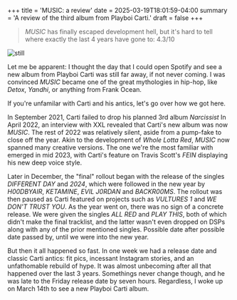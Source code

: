 +++
title = 'MUSIC: a review'
date = 2025-03-19T18:01:59-04:00
summary = 'A review of the third album from Playboi Carti.'
draft = false
+++

> *MUSIC* has finally escaped development hell, but it's hard to tell where exactly the last 4 years have gone to: 4.3/10

![still](/images/music-review/Playboi-Carti-MUSIC.webp#center)

Let me be apparent: I thought the day that I could open Spotify and see a new album from Playboi Carti was still far away, if not never coming. I was convinced *MUSIC* became one of the great mythologies in hip-hop, like *Detox*, *Yandhi*, or anything from Frank Ocean.

If you're unfamilar with Carti and his antics, let's go over how we got here.

In September 2021, Carti failed to drop his planned 3rd album *Narcissist* In April 2022, an interview with XXL revealed that Carti's new album was now *MUSIC*. The rest of 2022 was relatively silent, aside from a pump-fake to close off the year. Akin to the development of *Whole Lotta Red*, *MUSIC* now spanned many creative versions. The one we're the most familiar with emerged in mid 2023, with Carti's feature on Travis Scott's *FEIN* displaying his new deep voice style. 

Later in December, the "final" rollout began with the release of the singles *DIFFERENT DAY* and *2024*, which were followed in the new year by *H00DBYAIR*, *KETAMINE*, *EVIL J0RDAN* and *BACKR00MS*. The rollout was then paused as Carti featured on projects such as *VULTURES 1* and *WE DON'T TRUST YOU*. As the year went on, there was no sign of a concrete release. We were given the singles *ALL RED* and *PLAY THIS*, both of which didn't make the final tracklist, and the latter wasn't even dropped on DSPs along with any of the prior mentioned singles. Possible date after possible date passed by, until we were into the new year.

But then it all happened so fast. In one week we had a release date and classic Carti antics: fit pics, incessant Instagram stories, and an unfathomable rebuild of hype. It was almost unbecoming after all that happened over the last 3 years. Somethings never change though, and he was late to the Friday release date by seven hours. Regardless, I woke up on March 14th to see a new Playboi Carti album.
